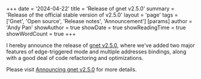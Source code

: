 +++
date = '2024-04-22'
title = 'Release of gnet v2.5.0'
summary = 'Release of the official stable version of v2.5.0'
layout = 'page'
tags = ['Gnet', 'Open source', 'Release notes', 'Announcement']
[params]
  author = 'Andy Pan'
showAuthor = true
showDate = true
showReadingTime = true
showWordCount = true
+++

I hereby announce the release of [gnet v2.5.0](https://github.com/panjf2000/gnet/releases/tag/v2.5.0), where we've added two major features of edge-triggered mode and multiple addresses bindings, along with a good deal of code refactoring and optimizations.

Please visit [Announcing gnet v2.5.0](https://gnet.host/blog/announcing-gnet-v2-5-0/) for more details.